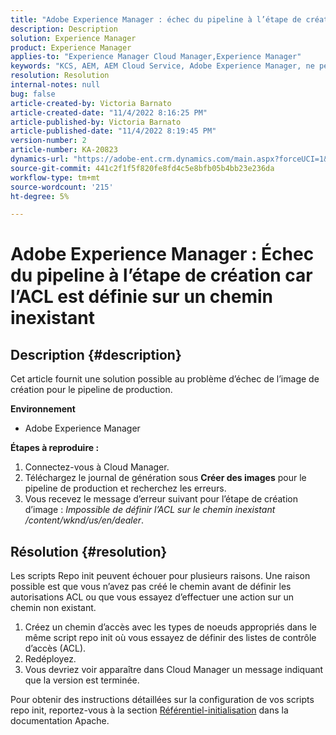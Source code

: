 ```yaml
---
title: "Adobe Experience Manager : échec du pipeline à l’étape de création, car l’ACL est définie sur un chemin inexistant."
description: Description
solution: Experience Manager
product: Experience Manager
applies-to: "Experience Manager Cloud Manager,Experience Manager"
keywords: "KCS, AEM, AEM Cloud Service, Adobe Experience Manager, ne peuvent pas définir l’acl sur un chemin inexistant"
resolution: Resolution
internal-notes: null
bug: false
article-created-by: Victoria Barnato
article-created-date: "11/4/2022 8:16:25 PM"
article-published-by: Victoria Barnato
article-published-date: "11/4/2022 8:19:45 PM"
version-number: 2
article-number: KA-20823
dynamics-url: "https://adobe-ent.crm.dynamics.com/main.aspx?forceUCI=1&pagetype=entityrecord&etn=knowledgearticle&id=94c3a48d-7d5c-ed11-9561-6045bd006ce9"
source-git-commit: 441c2f1f5f820fe8fd4c5e8bfb05b4bb23e236da
workflow-type: tm+mt
source-wordcount: '215'
ht-degree: 5%

---
```


# Adobe Experience Manager : Échec du pipeline à l’étape de création car l’ACL est définie sur un chemin inexistant

## Description {#description}


Cet article fournit une solution possible au problème d’échec de l’image de création pour le pipeline de production.

<b>Environnement</b>

- Adobe Experience Manager


<b>Étapes à reproduire :</b>

1. Connectez-vous à Cloud Manager.
2. Téléchargez le journal de génération sous <b>Créer des images</b> pour le pipeline de production et recherchez les erreurs.
3. Vous recevez le message d’erreur suivant pour l’étape de création d’image : *Impossible de définir l’ACL sur le chemin inexistant /content/wknd/us/en/dealer*.



## Résolution {#resolution}


Les scripts Repo init peuvent échouer pour plusieurs raisons. Une raison possible est que vous n’avez pas créé le chemin avant de définir les autorisations ACL ou que vous essayez d’effectuer une action sur un chemin non existant.

1. Créez un chemin d’accès avec les types de noeuds appropriés dans le même script repo init où vous essayez de définir des listes de contrôle d’accès (ACL).
2. Redéployez.
3. Vous devriez voir apparaître dans Cloud Manager un message indiquant que la version est terminée.


Pour obtenir des instructions détaillées sur la configuration de vos scripts repo init, reportez-vous à la section [Référentiel-initialisation](https://sling.apache.org/documentation/bundles/repository-initialization.html) dans la documentation Apache.
